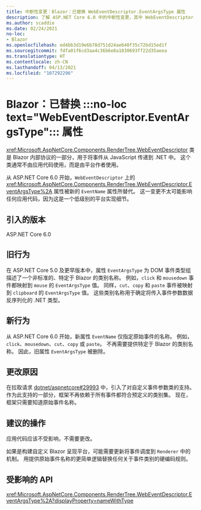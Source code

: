 ```yaml
---
title: 中断性变更：Blazor：已替换 WebEventDescriptor.EventArgsType 属性
description: 了解 ASP.NET Core 6.0 中的中断性变更，其中 WebEventDescriptor.EventArgsType 属性被替换为 EventName 属性。
ms.author: scaddie
ms.date: 02/24/2021
no-loc:
- Blazor
ms.openlocfilehash: ed4bb3d19e6b78d751d24ae640f35c72bd15ed1f
ms.sourcegitcommit: fdfa01f6cd3aa4c36b6e8a1830693ff22d35aeea
ms.translationtype: HT
ms.contentlocale: zh-CN
ms.lasthandoff: 04/13/2021
ms.locfileid: "107292296"
---
```

# <a name="blazor-no-loc-textwebeventdescriptoreventargstype-property-replaced"></a>Blazor：已替换 :::no-loc text="WebEventDescriptor.EventArgsType"::: 属性

<xref:Microsoft.AspNetCore.Components.RenderTree.WebEventDescriptor> 类是 Blazor 内部协议的一部分，用于将事件从 JavaScript 传递到 .NET 中。 这个类通常不由应用代码使用，而是由平台作者使用。

从 ASP.NET Core 6.0 开始，`WebEventDescriptor` 上的 <xref:Microsoft.AspNetCore.Components.RenderTree.WebEventDescriptor.EventArgsType%2A> 属性被新的 `EventName` 属性所替代。 这一变更不太可能影响任何应用代码，因为这是一个低级别的平台实现细节。

## <a name="version-introduced"></a>引入的版本

ASP.NET Core 6.0

## <a name="old-behavior"></a>旧行为

在 ASP.NET Core 5.0 及更早版本中，属性 `EventArgsType` 为 DOM 事件类型组描述了一个非标准的、特定于 Blazor 的类别名称。 例如，`click` 和 `mousedown` 事件都映射到 `mouse` 的 `EventArgsType` 值。 同样，`cut`、`copy` 和 `paste` 事件被映射到 `clipboard` 的 `EventArgsType` 值。 这些类别名称用于确定将传入事件参数数据反序列化的 .NET 类型。

## <a name="new-behavior"></a>新行为

从 ASP.NET Core 6.0 开始，新属性 `EventName` 仅指定原始事件的名称。 例如，`click`、`mousedown`、`cut`、`copy` 或 `paste`。 不再需要提供特定于 Blazor 的类别名称。 因此，旧属性 `EventArgsType` 被删除。

## <a name="reason-for-change"></a>更改原因

在拉取请求 [dotnet/aspnetcore#29993](https://github.com/dotnet/aspnetcore/pull/29993) 中，引入了对自定义事件参数类的支持。 作为此支持的一部分，框架不再依赖于所有事件都符合预定义的类别集。 现在，框架只需要知道原始事件名称。

## <a name="recommended-action"></a>建议的操作

应用代码应该不受影响，不需要更改。

如果是构建自定义 Blazor 呈现平台，可能需要更新将事件调度到 `Renderer` 中的机制。 用提供原始事件名称的更简单逻辑替换任何关于事件类别的硬编码规则。

## <a name="affected-apis"></a>受影响的 API

<xref:Microsoft.AspNetCore.Components.RenderTree.WebEventDescriptor.EventArgsType%2A?displayProperty=nameWithType>

<!--

## Category

ASP.NET Core

## Affected APIs

`P:Microsoft.AspNetCore.Components.RenderTree.WebEventDescriptor.EventArgsType`

-->
